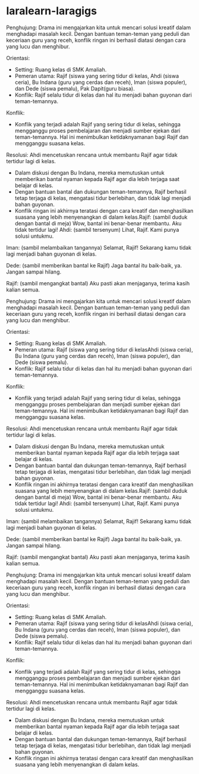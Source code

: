 # laralearn-laragigs

Penghujung:
Drama ini mengajarkan kita untuk mencari solusi kreatif dalam menghadapi masalah kecil. Dengan bantuan teman-teman yang peduli dan keceriaan guru yang receh, konflik ringan ini berhasil diatasi dengan cara yang lucu dan menghibur.

Orientasi:

-   Setting: Ruang kelas di SMK Amaliah.
-   Pemeran utama: Rajif (siswa yang sering tidur di kelas, Ahdi (siswa ceria), Bu Indana (guru yang cerdas dan receh), Iman (siswa populer), dan Dede (siswa pemalu), Pak Dapit(guru biasa).
-   Konflik: Rajif selalu tidur di kelas dan hal itu menjadi bahan guyonan dari teman-temannya.

Konflik:

-   Konflik yang terjadi adalah Rajif yang sering tidur di kelas, sehingga mengganggu proses pembelajaran dan menjadi sumber ejekan dari teman-temannya. Hal ini menimbulkan ketidaknyamanan bagi Rajif dan mengganggu suasana kelas.

Resolusi:
Ahdi mencetuskan rencana untuk membantu Rajif agar tidak tertidur lagi di kelas.

-   Dalam diskusi dengan Bu Indana, mereka memutuskan untuk memberikan bantal nyaman kepada Rajif agar dia lebih terjaga saat belajar di kelas.
-   Dengan bantuan bantal dan dukungan teman-temannya, Rajif berhasil tetap terjaga di kelas, mengatasi tidur berlebihan, dan tidak lagi menjadi bahan guyonan.
-   Konflik ringan ini akhirnya teratasi dengan cara kreatif dan menghasilkan suasana yang lebih menyenangkan di dalam kelas.Rajif: (sambil duduk dengan bantal di meja) Wow, bantal ini benar-benar membantu. Aku tidak tertidur lagi!
    Ahdi: (sambil tersenyum) Lihat, Rajif. Kami punya solusi untukmu.

Iman: (sambil melambaikan tangannya) Selamat, Rajif! Sekarang kamu tidak lagi menjadi bahan guyonan di kelas.

Dede: (sambil memberikan bantal ke Rajif) Jaga bantal itu baik-baik, ya. Jangan sampai hilang.

Rajif: (sambil mengangkat bantal) Aku pasti akan menjaganya, terima kasih kalian semua.

Penghujung:
Drama ini mengajarkan kita untuk mencari solusi kreatif dalam menghadapi masalah kecil. Dengan bantuan teman-teman yang peduli dan keceriaan guru yang receh, konflik ringan ini berhasil diatasi dengan cara yang lucu dan menghibur.

Orientasi:

-   Setting: Ruang kelas di SMK Amaliah.
-   Pemeran utama: Rajif (siswa yang sering tidur di kelasAhdi (siswa ceria), Bu Indana (guru yang cerdas dan receh), Iman (siswa populer), dan Dede (siswa pemalu).
-   Konflik: Rajif selalu tidur di kelas dan hal itu menjadi bahan guyonan dari teman-temannya.

Konflik:

-   Konflik yang terjadi adalah Rajif yang sering tidur di kelas, sehingga mengganggu proses pembelajaran dan menjadi sumber ejekan dari teman-temannya. Hal ini menimbulkan ketidaknyamanan bagi Rajif dan mengganggu suasana kelas.

Resolusi:
Ahdi mencetuskan rencana untuk membantu Rajif agar tidak tertidur lagi di kelas.

-   Dalam diskusi dengan Bu Indana, mereka memutuskan untuk memberikan bantal nyaman kepada Rajif agar dia lebih terjaga saat belajar di kelas.
-   Dengan bantuan bantal dan dukungan teman-temannya, Rajif berhasil tetap terjaga di kelas, mengatasi tidur berlebihan, dan tidak lagi menjadi bahan guyonan.
-   Konflik ringan ini akhirnya teratasi dengan cara kreatif dan menghasilkan suasana yang lebih menyenangkan di dalam kelas.Rajif: (sambil duduk dengan bantal di meja) Wow, bantal ini benar-benar membantu. Aku tidak tertidur lagi!
    Ahdi: (sambil tersenyum) Lihat, Rajif. Kami punya solusi untukmu.

Iman: (sambil melambaikan tangannya) Selamat, Rajif! Sekarang kamu tidak lagi menjadi bahan guyonan di kelas.

Dede: (sambil memberikan bantal ke Rajif) Jaga bantal itu baik-baik, ya. Jangan sampai hilang.

Rajif: (sambil mengangkat bantal) Aku pasti akan menjaganya, terima kasih kalian semua.

Penghujung:
Drama ini mengajarkan kita untuk mencari solusi kreatif dalam menghadapi masalah kecil. Dengan bantuan teman-teman yang peduli dan keceriaan guru yang receh, konflik ringan ini berhasil diatasi dengan cara yang lucu dan menghibur.

Orientasi:

-   Setting: Ruang kelas di SMK Amaliah.
-   Pemeran utama: Rajif (siswa yang sering tidur di kelasAhdi (siswa ceria), Bu Indana (guru yang cerdas dan receh), Iman (siswa populer), dan Dede (siswa pemalu).
-   Konflik: Rajif selalu tidur di kelas dan hal itu menjadi bahan guyonan dari teman-temannya.

Konflik:

-   Konflik yang terjadi adalah Rajif yang sering tidur di kelas, sehingga mengganggu proses pembelajaran dan menjadi sumber ejekan dari teman-temannya. Hal ini menimbulkan ketidaknyamanan bagi Rajif dan mengganggu suasana kelas.

Resolusi:
Ahdi mencetuskan rencana untuk membantu Rajif agar tidak tertidur lagi di kelas.

-   Dalam diskusi dengan Bu Indana, mereka memutuskan untuk memberikan bantal nyaman kepada Rajif agar dia lebih terjaga saat belajar di kelas.
-   Dengan bantuan bantal dan dukungan teman-temannya, Rajif berhasil tetap terjaga di kelas, mengatasi tidur berlebihan, dan tidak lagi menjadi bahan guyonan.
-   Konflik ringan ini akhirnya teratasi dengan cara kreatif dan menghasilkan suasana yang lebih menyenangkan di dalam kelas.
